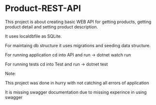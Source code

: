 # Product-REST-API

This project is about creating basic WEB API for getting products, getting product detail and setting product description.

It uses localdbfile as SQLite.

For maintaing db structure it uses migrations and seeding data structure.

For running application cd into API and run -> dotnet watch run

For running tests cd into Test and run -> dotnet test

Note: 

This project was done in hurry with not catching all errors of application

It is missing swagger documentation due to missing experince in using swagger
      
      
